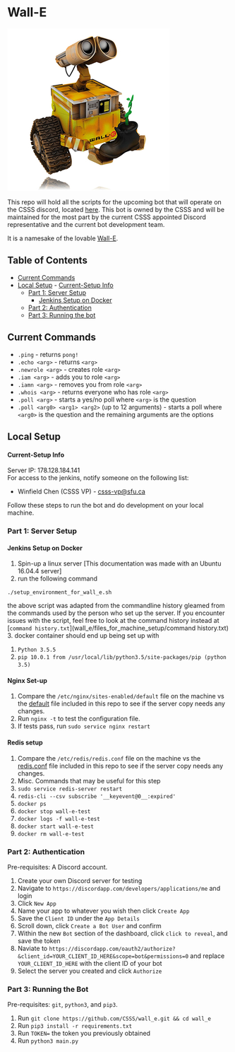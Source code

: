 # Wall-E  
  
![The One and Only, Lovable Wall-E](wall_e_pic.jpg) 

This repo will hold all the scripts for the upcoming bot that will operate on the CSSS discord, located [here](https://discord.gg/Pf5Ncq3). This bot is owned by the CSSS and will be maintained for the most part by the current CSSS appointed Discord representative and the current bot development team.
  
It is a namesake of the lovable [Wall-E](https://en.wikipedia.org/wiki/WALL-E).
  
## Table of Contents
 - [Current Commands](#current-commands)
 - [Local Setup](#local-setup)
       - [Current-Setup Info](#current-setup-info)
    - [Part 1: Server Setup](#part-1-server-setup)
       - [Jenkins Setup on Docker](#jenkins-setup-on-docker)
    - [Part 2: Authentication](#part-2-authentication)
    - [Part 3: Running the bot](#part-3-running-the-bot)  
  
## Current Commands

* `.ping` - returns `pong!`
* `.echo <arg>` - returns `<arg>`
* `.newrole <arg>` - creates role `<arg>`
* `.iam <arg>` - adds you to role `<arg>`
* `.iamn <arg>` - removes you from role `<arg>`
* `.whois <arg>` - returns everyone who has role `<arg>`
* `.poll <arg>` - starts a yes/no poll where `<arg>` is the question
* `.poll <arg0> <arg1> <arg2>` (up to 12 arguments) - starts a poll where `<arg0>` is the question and the remaining arguments are the options

## Local Setup
  
#### Current-Setup Info  
Server IP: 178.128.184.141    
For access to the jenkins, notify someone on the following list:  
 * Winfield Chen (CSSS VP) - csss-vp@sfu.ca  

Follow these steps to run the bot and do development on your local machine.  
  
### Part 1: Server Setup  
  
#### Jenkins Setup on Docker
 1. Spin-up a linux server [This documentation was made with an Ubuntu 16.04.4 server]
 2. run the following command
```shell
./setup_environment_for_wall_e.sh
```
the above script was adapted from the commandline history gleamed from the commands used by the person who set up the server. If you encounter issues with the script, feel free to look at the command history instead at [`command history.txt`](wall_e/files_for_machine_setup/command history.txt)
 3. docker container should end up being set up with  
   1. `Python 3.5.5`  
   2. `pip 10.0.1 from /usr/local/lib/python3.5/site-packages/pip (python 3.5)`  

#### Nginx Set-up
 1. Compare the `/etc/nginx/sites-enabled/default` file on the machine vs the [default](wall_e/files_for_machine_setup/default) file included in this repo to see if the server copy needs any changes.
 1. Run `nginx -t` to test the configuration file.
 1. If tests pass, run `sudo service nginx restart `
  
#### Redis setup
 1. Compare the `/etc/redis/redis.conf` file on the machine vs the [redis.conf](wall_e/files_for_machine_setup/redis.conf) file included in this repo to see if the server copy needs any changes.
 2. Misc. Commands that may be useful for this step
   1. `sudo service redis-server restart`
   2. `redis-cli --csv subscribe '__keyevent@0__:expired'`
   3. `docker ps`
   4. `docker stop wall-e-test`
   5. `docker logs -f wall-e-test`
   6. `docker start wall-e-test`
   7. `docker rm wall-e-test `

### Part 2: Authentication

Pre-requisites: A Discord account.

1. Create your own Discord server for testing
1. Navigate to `https://discordapp.com/developers/applications/me` and login
1. Click `New App`
1. Name your app to whatever you wish then click `Create App`
1. Save the `Client ID` under the `App Details`
1. Scroll down, click `Create a Bot User` and confirm
1. Within the new `Bot` section of the dashboard, click `click to reveal`, and save the token
1. Naviate to `https://discordapp.com/oauth2/authorize?&client_id=YOUR_CLIENT_ID_HERE&scope=bot&permissions=0` and replace `YOUR_CLIENT_ID_HERE` with the client ID of your bot
1. Select the server you created and click `Authorize`

### Part 3: Running the Bot

Pre-requisites: `git`, `python3`, and `pip3`.

1. Run `git clone https://github.com/CSSS/wall_e.git && cd wall_e`
1. Run `pip3 install -r requirements.txt`
1. Run `TOKEN=` the token you previously obtained
1. Run `python3 main.py`
